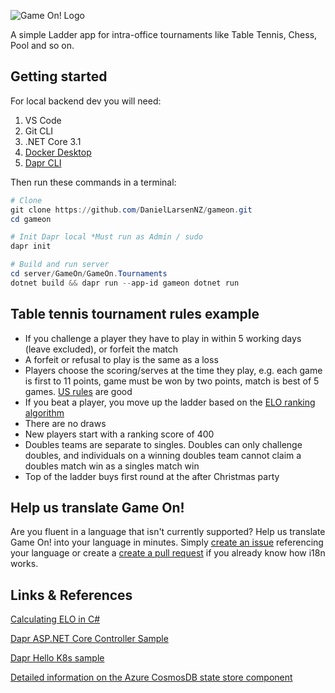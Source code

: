 ![Game On! Logo](https://i.imgur.com/Nw251pk.png)

A simple Ladder app for intra-office tournaments like Table Tennis, Chess, Pool and so on.

## Getting started

For local backend dev you will need: 

1. VS Code
1. Git CLI
1. .NET Core 3.1
1. [Docker Desktop](https://www.docker.com/products/docker-desktop)
1. [Dapr CLI](https://docs.dapr.io/getting-started/install-dapr-cli/)

Then run these commands in a terminal:

```powershell
# Clone
git clone https://github.com/DanielLarsenNZ/gameon.git
cd gameon

# Init Dapr local *Must run as Admin / sudo
dapr init

# Build and run server
cd server/GameOn/GameOn.Tournaments
dotnet build && dapr run --app-id gameon dotnet run
```

## Table tennis tournament rules example

* If you challenge a player they have to play in within 5 working days (leave excluded), or forfeit the match
*	A forfeit or refusal to play is the same as a loss
*	Players choose the scoring/serves at the time they play, e.g. each game is first to 11 points, game must be won by two points, match is best of 5 games. [US rules](https://www.pongfit.org/official-rules-of-table-tennis) are good
*	If you beat a player, you move up the ladder based on the [ELO ranking algorithm](https://dotnetcoretutorials.com/2018/09/18/calculating-elo-in-c/)
*	There are no draws
*	New players start with a ranking score of 400
*	Doubles teams are separate to singles. Doubles can only challenge doubles, and individuals on a winning doubles team cannot claim a doubles match win as a singles match win
*	Top of the ladder buys first round at the after Christmas party

## Help us translate Game On!
Are you fluent in a language that isn't currently supported? Help us translate Game On! into your language in minutes. Simply [create an issue](https://github.com/DanielLarsenNZ/gameon/issues/new/choose) referencing your language or create a [create a pull request](https://github.com/DanielLarsenNZ/gameon/compare) if you already know how i18n works.

## Links & References

[Calculating ELO in C#](https://dotnetcoretutorials.com/2018/09/18/calculating-elo-in-c/)

[Dapr ASP.NET Core Controller Sample](https://github.com/dapr/dotnet-sdk/tree/master/samples/AspNetCore/ControllerSample)

[Dapr Hello K8s sample](https://github.com/dapr/quickstarts/tree/master/hello-kubernetes)

[Detailed information on the Azure CosmosDB state store component](https://docs.dapr.io/operations/components/setup-state-store/supported-state-stores/setup-azure-cosmosdb/)
